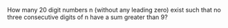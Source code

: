   How many 20 digit numbers n (without any leading zero) exist such that no three consecutive digits of n have a sum greater than 9?  